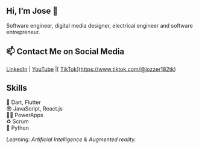 ## Hi, I’m Jose 👋
Software engineer, digital media designer, electrical engineer and software entrepreneur.

## 📫 Contact Me on Social Media
[LinkedIn](https://www.linkedin.com/in/zarabandajose/) | [YouTube](https://www.youtube.com/@zarabandajose) |[ [TikTok](https://www.tiktok.com/@zarabandajose1)](https://www.tiktok.com/@jozzer182tk)

## Skills
📱 Dart, Flutter <br>
😎 JavaScript, React.js <br>
💪🏻 PowerApps <br>
♻️ Scrum <br>
🐍 Python <br>

*Learning: Artificial Intelligence & Augmented reality.*  

<!---
jozzer182/jozzer182 is a ✨ special ✨ repository because its `README.md` (this file) appears on your GitHub profile.
You can click the Preview link to take a look at your changes.
--->
